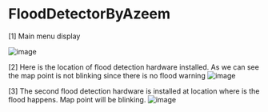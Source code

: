 # FloodDetectorByAzeem
[1] Main menu display


![image](https://user-images.githubusercontent.com/106644167/171330419-888d9ff0-b124-4856-8081-c7d2ea89fd14.png)


[2] Here is the location of flood detection hardware installed. As we can see the map point is not blinking since there is no flood warning
![image](https://user-images.githubusercontent.com/106644167/171330519-7590e9da-2112-489f-a604-6aed7d850490.png)


[3] The second flood detection hardware is installed at location where is the flood happens. Map point will be blinking.
![image](https://user-images.githubusercontent.com/106644167/171330840-ecbb8cd7-df07-4aa8-9c7f-d1ba1a831e55.png)
